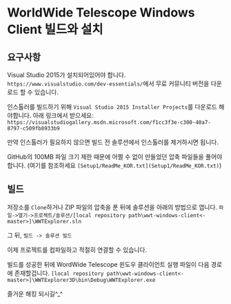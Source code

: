 # WorldWide Telescope Windows Client 빌드와 설치

요구사항
-------------

Visual Studio 2015가 설치되어있어야 합니다. `https://www.visualstudio.com/dev-essentials/`에서 무료 커뮤니티 버전을 다운로드 할 수 있습니다. 

인스톨러를 빌드하기 위해 `Visual Studio 2015 Installer Projects`를 다운로드 해야합니다. 아래 링크에서 받으세요:
`https://visualstudiogallery.msdn.microsoft.com/f1cc3f3e-c300-40a7-8797-c509fb8933b9`

만약 인스톨러가 필요하지 않으면 빌드 전 솔루션에서 인스톨러를 제거하시면 됩니다.

GitHub의 100MB 파일 크기 제한 때문에 어쩔 수 없이 만들었던 압축 파일들을 풀어야 합니다. 
(여기를 참조하세요 `[Setup1/ReadMe_KOR.txt](Setup1/ReadMe_KOR.txt)`)

빌드
--------

저장소를 `Clone`하거나 ZIP 파일의 압축을 푼 뒤에 솔루션을 아래의 방법으로 엽니다.
`파일->열기->프로젝트/솔루션/[local repository path\wwt-windows-client<-master>]\WWTExplorer.sln`

그 뒤, `빌드 -> 솔루션 빌드`

이제 프로젝트를 컴파일하고 적절히 연결할 수 있습니다.

빌드를 성공한 뒤에 WordWide Telescope 윈도우 클라이언트 실행 파일이 다음 경로에 존재할겁니다.
`[local repository path\wwt-windows-client<-master>]\WWTExplorer3D\bin\Debug\WWTExplorer.exe`

즐거운 해킹 되시길^_^
